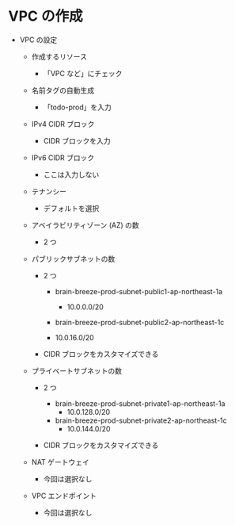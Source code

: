 # VPC の作成

- VPC の設定

  - 作成するリソース
    - 「VPC など」にチェック
  - 名前タグの自動生成
    - 「todo-prod」を入力
  - IPv4 CIDR ブロック
    - CIDR ブロックを入力
  - IPv6 CIDR ブロック
    - ここは入力しない
  - テナンシー
    - デフォルトを選択
  - アベイラビリティゾーン (AZ) の数
    - 2 つ
  - パブリックサブネットの数

    - 2 つ

      - brain-breeze-prod-subnet-public1-ap-northeast-1a

        - 10.0.0.0/20

      - brain-breeze-prod-subnet-public2-ap-northeast-1c

      - 10.0.16.0/20

    - CIDR ブロックをカスタマイズできる

  - プライベートサブネットの数

    - 2 つ

      - brain-breeze-prod-subnet-private1-ap-northeast-1a
        - 10.0.128.0/20
      - brain-breeze-prod-subnet-private2-ap-northeast-1c
        - 10.0.144.0/20

    - CIDR ブロックをカスタマイズできる

  - NAT ゲートウェイ
    - 今回は選択なし
  - VPC エンドポイント
    - 今回は選択なし
